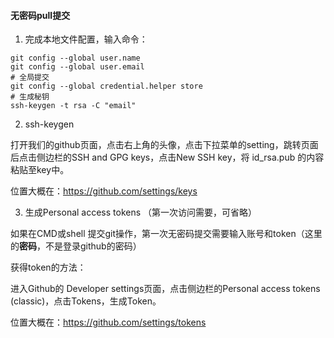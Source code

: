 #### 无密码pull提交

1. 完成本地文件配置，输入命令：

```
git config --global user.name
git config --global user.email
# 全局提交
git config --global credential.helper store
# 生成秘钥
ssh-keygen -t rsa -C "email"
```

2. ssh-keygen

打开我们的github页面，点击右上角的头像，点击下拉菜单的setting，跳转页面后点击侧边栏的SSH and GPG keys，点击New SSH key，将 id_rsa.pub 的内容粘贴至key中。

位置大概在：https://github.com/settings/keys

3. 生成Personal access tokens （第一次访问需要，可省略）

如果在CMD或shell 提交git操作，第一次无密码提交需要输入账号和token（这里的**密码**，不是登录github的密码）

获得token的方法：

进入Github的 Developer settings页面，点击侧边栏的Personal access tokens (classic)，点击Tokens，生成Token。

位置大概在：https://github.com/settings/tokens